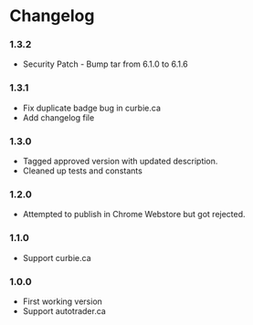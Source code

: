 Changelog
=========

### 1.3.2
- Security Patch - Bump tar from 6.1.0 to 6.1.6

### 1.3.1
- Fix duplicate badge bug in curbie.ca
- Add changelog file

### 1.3.0
- Tagged approved version with updated description.
- Cleaned up tests and constants

### 1.2.0
- Attempted to publish in Chrome Webstore but got rejected.

### 1.1.0
- Support curbie.ca

### 1.0.0
- First working version
- Support autotrader.ca